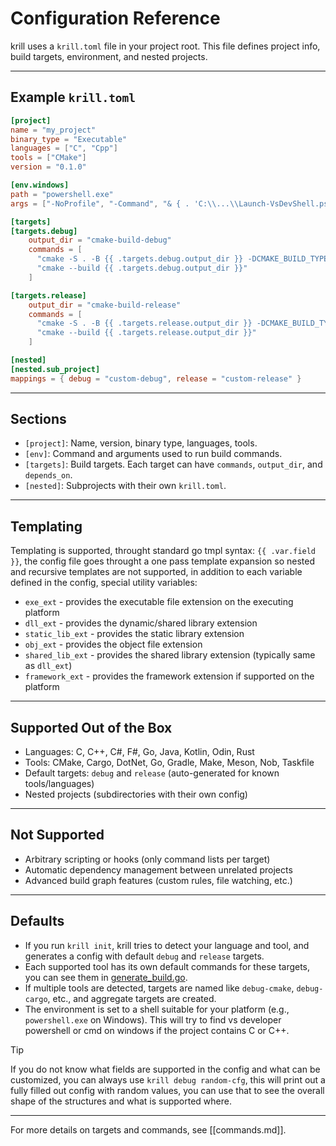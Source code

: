 # Configuration Reference

krill uses a `krill.toml` file in your project root. This file defines project info, build targets, environment, and nested projects.

---

## Example `krill.toml`

```toml
[project]
name = "my_project"
binary_type = "Executable"
languages = ["C", "Cpp"]
tools = ["CMake"]
version = "0.1.0"

[env.windows]
path = "powershell.exe"
args = ["-NoProfile", "-Command", "& { . 'C:\\...\\Launch-VsDevShell.ps1' -Arch amd64 }"]

[targets]
[targets.debug]
    output_dir = "cmake-build-debug"
    commands = [
      "cmake -S . -B {{ .targets.debug.output_dir }} -DCMAKE_BUILD_TYPE=Debug",
      "cmake --build {{ .targets.debug.output_dir }}"
    ]

[targets.release]
    output_dir = "cmake-build-release"
    commands = [
      "cmake -S . -B {{ .targets.release.output_dir }} -DCMAKE_BUILD_TYPE=Release",
      "cmake --build {{ .targets.release.output_dir }}"
    ]

[nested]
[nested.sub_project]
mappings = { debug = "custom-debug", release = "custom-release" }
```

---

## Sections

- `[project]`: Name, version, binary type, languages, tools.
- `[env]`: Command and arguments used to run build commands.
- `[targets]`: Build targets. Each target can have `commands`, `output_dir`, and `depends_on`.
- `[nested]`: Subprojects with their own `krill.toml`.

---

## Templating

Templating is supported, throught standard go tmpl syntax: `{{ .var.field }}`, the config file goes throught a one pass template expansion so nested and recursive templates are not supported, in addition to each variable defined in the config, special utility variables:

- `exe_ext` - provides the executable file extension on the executing platform
- `dll_ext` - provides the dynamic/shared library extension
- `static_lib_ext` - provides the static library extension
- `obj_ext` - provides the object file extension
- `shared_lib_ext` - provides the shared library extension (typically same as `dll_ext`)
- `framework_ext` - provides the framework extension if supported on the platform

---

## Supported Out of the Box

- Languages: C, C++, C#, F#, Go, Java, Kotlin, Odin, Rust
- Tools: CMake, Cargo, DotNet, Go, Gradle, Make, Meson, Nob, Taskfile
- Default targets: `debug` and `release` (auto-generated for known tools/languages)
- Nested projects (subdirectories with their own config)

---

## Not Supported

- Arbitrary scripting or hooks (only command lists per target)
- Automatic dependency management between unrelated projects
- Advanced build graph features (custom rules, file watching, etc.)

---

## Defaults

- If you run `krill init`, krill tries to detect your language and tool, and generates a config with default `debug` and `release` targets.
- Each supported tool has its own default commands for these targets, you can see them in [generate_build.go](https://github.com/kociumba/krill/blob/main/build/generate_build.go).
- If multiple tools are detected, targets are named like `debug-cmake`, `debug-cargo`, etc., and aggregate targets are created.
- The environment is set to a shell suitable for your platform (e.g., `powershell.exe` on Windows). This will try to find vs developer powershell or cmd on windows if the project contains C or C++.

> [!TIP]
> If you do not know what fields are supported in the config and what can be customized, you can always use `krill debug random-cfg`, this will print out a fully filled out config with random values, you can use that to see the overall shape of the structures and what is supported where.

---

For more details on targets and commands, see [[commands.md]].
